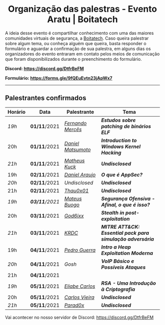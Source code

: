 <h1 align="center"> Organização das palestras - Evento Aratu | Boitatech </h1>

A ideia desse evento é compartilhar conhecimento com uma das maiores comunidades virtuais de segurança, a [Boitatech](https://www.boitatech.com.br/). Caso queira palestrar sobre algum tema, ou conheça alguém que queira, basta responder o formulário e aguardar a confirmação de sua palestra, em alguns dias os organizadores do evento entraram em contato pelos meios de comunicação que foram disponibilizados durante o preenchimento do formulário.

**Discord: https://discord.gg/DtfrBeFM**

**Formulário: https://forms.gle/9fQEuEvtn23jApWx7**

---

## Palestrantes confirmados

| Horário | Data | Palestrante | Tema |
|---------------|------|-------------|------|
| *19h* | **01/11**/2021 | *[Fernando Mercês](https://www.linkedin.com/in/fernandomerces/)* | ***Estudos sobre patching de binários ELF***
| 20h | **01/11**/2021 | *[Daniel Matsumoto](https://www.linkedin.com/in/celesi/)* | ***Introduction to Windows Kernel Hacking***
| *21h* | **01/11**/2021 | *[Matheus Kuck](https://www.linkedin.com/in/matheus-kuck-00b19618b/)* | ***Undisclosed***
| 19h | **02/11**/2021 | *[Daniel Araujo](https://www.linkedin.com/in/dandga/)* | ***O que é AppSec?***
| *20h* | **02/11**/2021 | *Undisclosed* | ***Undisclosed***
| 21h | **02/11**/2021 | *[Thau0x01](https://www.linkedin.com/in/thau0x01)* | ***Undisclosed***
| *19h* | ***03/11**/2021* | *[Mateus Buogo](https://www.linkedin.com/in/mateus-buogo-b0084917/)* | ***Segurança Ofensiva - Afinal, o que é isso?***
| 20h | **03/11**/2021 | *[God6ixx](https://www.linkedin.com/in/marcos-6ix/)* | ***Stealth in post-exploitation***
| *21h* | **03/11**/2021 | *[KRDC](https://www.linkedin.com/in/kaardeco/)* | ***MITRE ATT&CK: Essential pack para simulação adversária***
| 19h | **04/11**/2021 | *[Pedro Guerra](https://www.linkedin.com/in/x0xten/)* | ***Intro a Heap Exploitation Moderna***
| *20h* | **04/11**/2021 | *Gosh* | ***VoIP Básico e Possíveis Ataques***
| 21h | **04/11**/2021 |
| *19h* | **05/11**/2021 | *[Eliabe Carlos](https://www.linkedin.com/in/eliabecarlos/)* | ***RSA - Uma Introdução à Criptografia***
| 20h | **05/11**/2021 | *[Carlos Vieira](https://www.linkedin.com/in/carlosevieira/)* | ***Undisclosed***
| *21h* | **05/11**/2021 | *[Parad0x](https://www.linkedin.com/in/allan-trindad-7296091bb/)* | ***Undisclosed***
 
Vai acontecer no nosso servidor de Discord: https://discord.gg/DtfrBeFM
